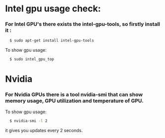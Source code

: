 # Intel gpu usage check:

### For Intel GPU's there exists the intel-gpu-tools, so firstly install it :
```bash
  $ sudo apt-get install intel-gpu-tools
```
To show gpu usage:
```bash
  $ sudo intel_gpu_top
```
# Nvidia
### For Nvidia GPUs there is a tool nvidia-smi that can show memory usage, GPU utilization and temperature of GPU.
To show gpu usage:
```bash
  $ nvidia-smi -l 2
```
it gives you updates every 2 seconds.
